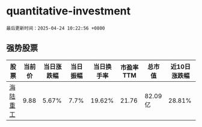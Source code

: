 # quantitative-investment

`最后更新时间：2025-04-24 10:22:56 +0800`

## 强势股票

|股票|当前价|当日涨跌幅|当日振幅|当日换手率|市盈率TTM|总市值|近10日涨跌幅|
|----|----|----|----|----|----|----|----|
|[海陆重工](https://xueqiu.com/S/SZ002255)|9.88|5.67%|7.7%|19.62%|21.76|82.09亿|28.81%|
